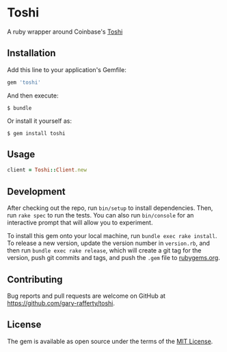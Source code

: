 # Toshi

A ruby wrapper around Coinbase's [Toshi](https://toshi.io/)

## Installation

Add this line to your application's Gemfile:

```ruby
gem 'toshi'
```

And then execute:

    $ bundle

Or install it yourself as:

    $ gem install toshi

## Usage

```ruby
client = Toshi::Client.new
```

## Development

After checking out the repo, run `bin/setup` to install dependencies. Then, run `rake spec` to run the tests. You can also run `bin/console` for an interactive prompt that will allow you to experiment.

To install this gem onto your local machine, run `bundle exec rake install`. To release a new version, update the version number in `version.rb`, and then run `bundle exec rake release`, which will create a git tag for the version, push git commits and tags, and push the `.gem` file to [rubygems.org](https://rubygems.org).

## Contributing

Bug reports and pull requests are welcome on GitHub at https://github.com/gary-rafferty/toshi.


## License

The gem is available as open source under the terms of the [MIT License](http://opensource.org/licenses/MIT).

